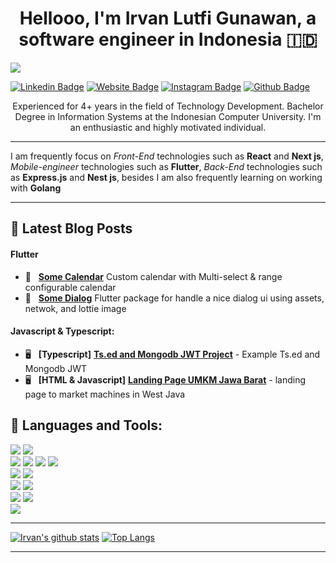<h1 align="center">
	Hellooo, I'm Irvan Lutfi Gunawan, a software engineer in Indonesia 🇮🇩
</h1>

![](https://komarev.com/ghpvc/?username=agryva)
<p align="center">
	
[![Linkedin Badge](https://img.shields.io/badge/-LinkedIn-0e76a8?style=flat-square&logo=Linkedin&logoColor=white)](https://www.linkedin.com/in/irvan-lutfi-gunawan-2488b8151)
[![Website Badge](https://img.shields.io/badge/Website-3b5998?style=flat-square&logo=google-chrome&logoColor=white)](http://irvanlg.id/)
[![Instagram Badge](https://img.shields.io/badge/-Instagram-e4405f?style=flat-square&logo=Instagram&logoColor=white)](https://www.instagram.com/irvanlg_/)
[![Github Badge](https://img.shields.io/badge/GitHub-100000?style=for-the-badge&logo=github&logoColor=white)](https://github.com/agryva)
</p>

<p align="center">
    Experienced for 4+ years in the field of Technology Development. Bachelor Degree in Information Systems at the Indonesian Computer University. I'm an enthusiastic and highly motivated individual.
	<hr/>
    I am frequently focus on <em>Front-End</em> technologies such as <b>React</b> and <b>Next js</b>, <em>Mobile-engineer</em> technologies such as <b>Flutter</b>, <em>Back-End</em> technologies such as <b>Express.js</b> and <b>Nest js</b>,  besides I am also frequently learning on working with <b>Golang</b>
<p>

<hr>

## 🚀 Latest Blog Posts

#### Flutter

* 📱 &nbsp; [**Some Calendar**](https://github.com/agryva/Some-Calendar) Custom calendar with Multi-select & range configurable calendar
* 📱 &nbsp; [**Some Dialog**](https://github.com/agryva/Somedialog) Flutter package for handle a nice dialog ui using assets, netwok, and lottie image

#### Javascript & Typescript:
* 🖥 &nbsp; **[Typescript]** [**Ts.ed and Mongodb JWT Project**](https://github.com/agryva/ts.ed-mongoose-passport-jwt-example) - Example Ts.ed and Mongodb JWT 
* 🖥 &nbsp; **[HTML & Javascript]** [**Landing Page UMKM Jawa Barat**](https://agryva.github.io/landing-page-umkm) - landing page to market machines in West Java

## **:wrench: Languages and Tools:**

<img src="https://img.shields.io/badge/-Python-3776AB?style=flat&logo=python&logoColor=white"> <img src="https://img.shields.io/badge/-flutter-0467D7?style=flat&logo=flutter&logoColor=white"> <br />
<img src="https://img.shields.io/badge/-HTML5-E34F26?style=flat&logo=html5&logoColor=white"> <img
    src="https://img.shields.io/badge/-CSS3-1572B6?style=flat&logo=css3&logoColor=white"> <img
    src="https://img.shields.io/badge/-Bootstrap-563D7C?style=flat&logo=bootstrap&logoColor=white"> <img
    src="https://img.shields.io/badge/-JavaScript-black?style=flat&logo=javascript&logoColor=eed718"> <br />
<img src="https://img.shields.io/badge/-Linux-black?style=flat&logo=Linux&logoColor=white"> <img
    src="https://img.shields.io/badge/-Android-black?style=flat&logo=android"> <br />
<img src="https://img.shields.io/badge/-SQLite-003B57?style=flat&logo=SQLite&logoColor=white"> <img
    src="https://img.shields.io/badge/-MariaDB-003545?style=flat&logo=MariaDB"> <br />
<img src="https://img.shields.io/badge/-Git-F05032?style=flat&logo=Git&logoColor=white"> <img
    src="https://img.shields.io/badge/-Terminal-black?style=flat&logo=GNU%20Bash&logoColor=white"> <br /><img
    src="https://img.shields.io/badge/-Markdown-000000?style=flat&logo=Markdown"> <br />

<hr>

[![Irvan's github stats](https://github-readme-stats.vercel.app/api?username=agryva&theme=material-palenight&count_private=true&hide=contribs)](https://github.com/anuraghazra/github-readme-stats)
[![Top Langs](https://github-readme-stats.vercel.app/api/top-langs/?username=agryva&theme=material-palenight&hide=Jupyter&layout=compact)](https://github.com/anuraghazra/github-readme-stats)
</div>

<hr />

